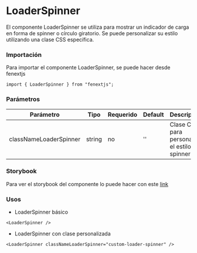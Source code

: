 # LoaderSpinner

El componente LoaderSpinner se utiliza para mostrar un indicador de carga en forma de spinner o círculo giratorio. Se puede personalizar su estilo utilizando una clase CSS específica.

### Importación

Para importar el componente LoaderSpinner, se puede hacer desde fenextjs

```tsx copy
import { LoaderSpinner } from "fenextjs";
```

### Parámetros

| Parámetro              | Tipo   | Requerido | Default | Descripcion                                        |
| ---------------------- | ------ | --------- | ------- | -------------------------------------------------- |
| classNameLoaderSpinner | string | no        | ''      | Clase CSS para personalizar el estilo del spinner. |

### Storybook

Para ver el storybook del componente lo puede hacer con este [link](https://fenextjs-component-storybook.vercel.app/?path=/story/loader-spinner--index)

### Usos

- LoaderSpinner básico

```tsx copy
<LoaderSpinner />
```

- LoaderSpinner con clase personalizada

```tsx copy
<LoaderSpinner classNameLoaderSpinner="custom-loader-spinner" />
```
